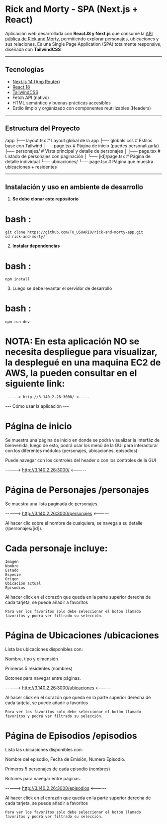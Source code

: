 # Rick and Morty - SPA (Next.js + React)

Aplicación web desarrollada con **ReactJS y Next.js** que consume la [API pública de Rick and Morty](https://rickandmortyapi.com/), permitiendo explorar personajes, ubicaciones y sus relaciones. Es una Single Page Application (SPA) totalmente responsive, diseñada con **TailwindCSS**

---

## Tecnologías

- [Next.js 14 (App Router)](https://nextjs.org/)
- [React 18](https://reactjs.org/)
- [TailwindCSS](https://tailwindcss.com/)
- Fetch API (nativo)
- HTML semántico y buenas prácticas accesibles
- Estilo limpio y organizado con componentes reutilizables (Headers)

---

## Estructura del Proyecto

/app
├── layout.tsx # Layout global de la app
├── globals.css # Estilos base con Tailwind
├── page.tsx # Página de inicio (puedes personalizarla)
├── personajes/ # Vista principal y detalle de personajes
│ ├── page.tsx # Listado de personajes con paginación
│ └── [id]/page.tsx # Página de detalle individual
└── ubicaciones/
└── page.tsx # Página que muestra ubicaciones + residentes

---

## Instalación y uso en ambiente de desarrollo

1. **Se debe clonar este repositorio**
# bash :
    git clone https://github.com/TU_USUARIO/rick-and-morty-app.git
    cd rick-and-morty/

2. **Instalar dependencias**
# bash :
    npm install

3. Luego se debe levantar el servidor de desarrollo
# bash :
    npm run dev
# NOTA: En esta aplicación NO se necesita despliegue para visualizar, la desplegué en una maquina EC2 de AWS, la pueden consultar en el siguiente link:
  
	 -----> http://3.140.2.26:3000/ <-----



--- Cómo usar la aplicación ---

# Página de inicio

Se muestra una´página de inicio en donde se podrá visualizar la interfáz de bienvenida, luego de esto, 
podrá usar los menú de la GUI para interacturar con los diferentes módulos (personajes, ubicaciones, episodios)

Puede navegar con los controles del header o con los controles de la GUI

   -----> http://3.140.2.26:3000/ <-----


# Página de Personajes /personajes
Se muestra una lista paginada de personajes.

   -----> http://3.140.2.26:3000/personajes <-----

Al hacer clic sobre el nombre de cualquiera, se navega a su detalle (/personajes/[id]).

# Cada personaje incluye:
  
    Imagen
    Nombre
    Estado
    Especie
    Origen
    Ubicación actual
    Episodios

Al hacer click en el corazón que queda en la parte superior derecha de cada tarjeta, se puede añadir a favoritos

    Para ver los favoritos solo debe seleccionar el botón llamado favoritos y podrá ver filtrado su selección.

# Página de Ubicaciones /ubicaciones
Lista las ubicaciones disponibles con:

Nombre, tipo y dimensión

Primeros 5 residentes (nombres)

Botones para navegar entre páginas.

  -----> http://3.140.2.26:3000/ubicaciones <-----


Al hacer click en el corazón que queda en la parte superior derecha de cada tarjeta, se puede añadir a favoritos

    Para ver los favoritos solo debe seleccionar el botón llamado favoritos y podrá ver filtrado su selección.



# Página de Episodios /episodios
Lista las ubicaciones disponibles con:

Nombre del episodio, Fecha de Emisión, Numero Episodio.

Primeros 5 personajes de cada episodio (nombres)

Botones para navegar entre páginas.

  -----> http://3.140.2.26:3000/episodios <-----


Al hacer click en el corazón que queda en la parte superior derecha de cada tarjeta, se puede añadir a favoritos

    Para ver los favoritos solo debe seleccionar el botón llamado favoritos y podrá ver filtrado su selección.












